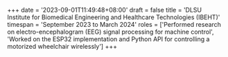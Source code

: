 +++
date = '2023-09-01T11:49:48+08:00'
draft = false
title = 'DLSU Institute for Biomedical Engineering and Healthcare Technologies (IBEHT)' 
timespan = 'September 2023 to March 2024'
roles = ['Performed research on electro-encephalogram (EEG) signal processing for machine control', 
    'Worked on the ESP32 implementation and Python API for controlling a motorized wheelchair wirelessly']
+++
